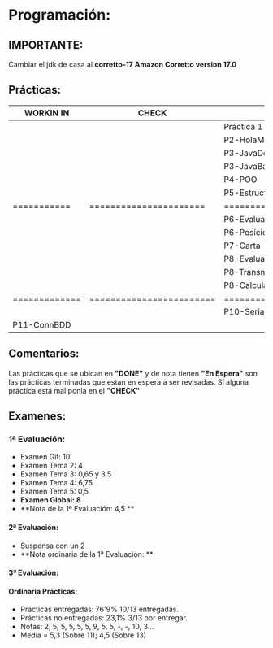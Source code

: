 # Programación:
## IMPORTANTE:
Cambiar el jdk de casa al **corretto-17 Amazon Corretto version 17.0**
## Prácticas:
|  WORKIN IN  |         CHECK          |             DONE              |    NOTA   |
| ----------- | ---------------------- | ----------------------------- | --------- |
|             |                        | Práctica 1                    |     2     |
|             |                        | P2-HolaMundo                  |     5     |
|             |                        | P3-JavaDoc                    |     5     |
|             |                        | P3-JavaBasicIO                |     5     |
|             |                        | P4-POO                        |     5     |
|             |                        | P5-Estructuras_de_Control     |     5     |
| =========== | ====================== | ============================= | ========= |
|             |                        | P6-Evaluacion_de_Resultados   |     9     |
|             |                        | P6-Posicionamiento_BrazoRobot |     5     |
|             |                        | P7-Carta                      |     5     |
|             |                        | P8-Evaluacion-de-Resultados   | En espera |
|             |                        | P8-Transmisor_de_datos        | En espera |
|             |                        | P8-Calculadora_de_pila        |    10     |
|=============|========================|===============================|===========|
|             |                        | P10-Serialización             |     3     |
| P11-ConnBDD |                        |                               |     ?     |
## Comentarios:
Las prácticas que se ubican en **"DONE"** y de nota tienen **"En Espera"** son las prácticas terminadas que estan en espera a ser revisadas. Sí alguna práctica está mal ponla en el **"CHECK"**
## Examenes:
### 1ª Evaluación:
+ Examen Git: 10
+ Examen Tema 2: 4
+ Examen Tema 3: 0,65 y 3,5
+ Examen Tema 4: 6,75
+ Examen Tema 5: 0,5
+ **Examen Global: 8**
+ **Nota de la 1ª Evaluación: 4,5 **
#### 2ª Evaluación:
+ Suspensa con un 2
+ **Nota ordinaria de la 1ª Evaluación: **
#### 3ª Evaluación:

#### Ordinaria Prácticas:
+ Prácticas entregadas: 76'9% 10/13 entregadas.
+ Prácticas no entregadas: 23,1% 3/13 por entregar.
+ Notas: 2, 5, 5, 5, 5, 5, 9, 5, 5, -, -, 10, 3...
+ Media = 5,3 (Sobre 11); 4,5 (Sobre 13)
